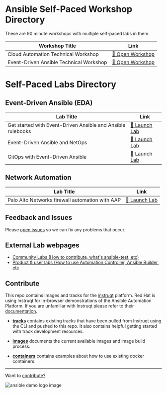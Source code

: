 # Ansible Self-Paced Workshop Directory
These are 90 minute workshops with multiple self-paced labs in them.

<table>
<thead>
<tr>
<th>Workshop Title</th>
<th>Link</th>
</tr>
</thead>
<tbody>
<tr>
<td>Cloud Automation Technical Workshop</td>
<td><a href="/webpages/ansible-cloud-labs">🔬 Open Workshop</a></td>
</tr>
<tr>
<td>Event-Driven Ansible Technical Workshop</td>
<td><a href="/webpages/eda">🔬 Open Workshop</a></td>
</tr>
</tbody>
</table>

# Self-Paced Labs Directory

## Event-Driven Ansible (EDA)

<table>
<thead>
<tr>
<th>Lab Title</th>
<th>Link</th>
</tr>
</thead>
<tbody>
<tr>
<td>Get started with Event-Driven Ansible and Ansible rulebooks</td>
<td><a target="_blank" href="https://play.instruqt.com/redhat/invite/wzlzehptcqi6/tracks/eda--ansible-rulebook">🚀 Launch Lab</a></td>
</tr>
<tr>
<td>Event-Driven Ansible and NetOps</td>
<td><a target="_blank" href="https://play.instruqt.com/embed/redhat/tracks/event-driven-netops?token=em_W0qtY5GifN13CZ1a">🚀 Launch Lab</a></td>
</tr>
<tr>
<td>GitOps with Event-Driven Ansible</td>
<td><a target="_blank" href="https://play.instruqt.com/embed/redhat/tracks/eda-gitops?token=em__C74PAmX2rePq7Kk">🚀 Launch Lab</a></td>
</tr>
</tbody>
</table>

## Network Automation

<table>
<thead>
<tr>
<th>Lab Title</th>
<th>Link</th>
</tr>
</thead>
<tbody>
<tr>
<td>Palo Alto Networks firewall automation with AAP</td>
<td><a target="_blank" href="https://play.instruqt.com/embed/redhat/tracks/ansible-panos-automation?token=em_iiCtxt5JWd5Iube8">🚀 Launch Lab</a></td>
</tr>
</tbody>
</table>

## Feedback and Issues

Please [open issues](https://github.com/ansible/instruqt/issues/new) so we can fix any problems that occur.

## External Lab webpages

* [Community Labs (How to contribute, what's ansible-test, etc)](https://www.ansible.com/products/ansible-community-training)
* [Product & user labs (How to use Automation Controller, Ansible Builder, etc](https://www.redhat.com/en/interactive-labs/ansible)

## Contribute

This repo contains images and tracks for the [instruqt](https://instruqt.com/) platform.  Red Hat is using Instruqt for in-browser demonstrations of the Ansible Automation Platform.  If you are unfamiliar with Instruqt please refer to their [documentation](https://docs.instruqt.com/).

- **[tracks](https://github.com/ansible/instruqt/tree/devel/tracks)** contains existing tracks that have been pulled from Instruqt using the CLI and pushed to this repo. It also contains helpful getting started with track development resources.

- **[images](https://github.com/ansible/instruqt/tree/devel/images)** documents the current available images and image build process.

- **[containers](https://github.com/ansible/instruqt/tree/devel/containers)** contains examples about how to use existing docker containers.

<hr>

Want to [contribute?](docs/contribute.md)

![ansible demo logo image](assets/ansible-demo.png)
